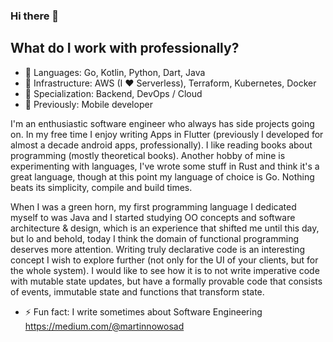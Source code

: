 ### Hi there 👋

## What do I work with professionally?
- 👅 Languages: Go, Kotlin, Python, Dart, Java
- 🚒 Infrastructure: AWS (I ❤️ Serverless), Terraform, Kubernetes, Docker 
- 🌟 Specialization: Backend, DevOps / Cloud
- 👴 Previously: Mobile developer

I'm an enthusiastic software engineer who always has side projects going on. 
In my free time I enjoy writing Apps in Flutter (previously I developed for almost a decade android apps, professionally).
I like reading books about programming (mostly theoretical books).
Another hobby of mine is experimenting with languages, I've wrote some stuff in Rust and think it's a great language, though at this point my 
language of choice is Go. Nothing beats its simplicity, compile and build times. 



When I was a green horn, my first programming language I dedicated myself to was Java and I started studying OO concepts and software architecture & design,
which is an experience that shifted me until this day, but lo and behold, today I think the domain of functional programming deserves more attention. 
Writing truly declarative code  is an interesting concept I wish to explore further (not only for the UI of your clients, but for the whole system).
I would like to see how it is to not write imperative code with mutable state updates, but have a formally provable code that consists of events, immutable state
and functions that transform state.

- ⚡ Fun fact: I write sometimes about Software Engineering https://medium.com/@martinnowosad
